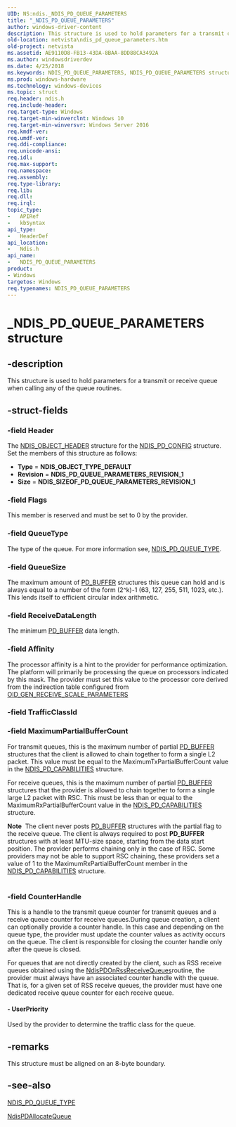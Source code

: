 ```yaml
---
UID: NS:ndis._NDIS_PD_QUEUE_PARAMETERS
title: "_NDIS_PD_QUEUE_PARAMETERS"
author: windows-driver-content
description: This structure is used to hold parameters for a transmit or receive queue when calling any of the queue routines.
old-location: netvista\ndis_pd_queue_parameters.htm
old-project: netvista
ms.assetid: AE9110D8-FB13-43DA-8BAA-8DD88CA3492A
ms.author: windowsdriverdev
ms.date: 4/25/2018
ms.keywords: NDIS_PD_QUEUE_PARAMETERS, NDIS_PD_QUEUE_PARAMETERS structure [Network Drivers Starting with Windows Vista], _NDIS_PD_QUEUE_PARAMETERS, ndis/NDIS_PD_QUEUE_PARAMETERS, netvista.ndis_pd_queue_parameters
ms.prod: windows-hardware
ms.technology: windows-devices
ms.topic: struct
req.header: ndis.h
req.include-header: 
req.target-type: Windows
req.target-min-winverclnt: Windows 10
req.target-min-winversvr: Windows Server 2016
req.kmdf-ver: 
req.umdf-ver: 
req.ddi-compliance: 
req.unicode-ansi: 
req.idl: 
req.max-support: 
req.namespace: 
req.assembly: 
req.type-library: 
req.lib: 
req.dll: 
req.irql: 
topic_type:
-	APIRef
-	kbSyntax
api_type:
-	HeaderDef
api_location:
-	Ndis.h
api_name:
-	NDIS_PD_QUEUE_PARAMETERS
product:
- Windows
targetos: Windows
req.typenames: NDIS_PD_QUEUE_PARAMETERS
---
```


# _NDIS_PD_QUEUE_PARAMETERS structure


## -description


This structure is used to hold parameters for a transmit or receive queue when calling any of the queue routines.


## -struct-fields




### -field Header

The <a href="https://msdn.microsoft.com/library/windows/hardware/ff566588">NDIS_OBJECT_HEADER</a> structure for the <a href="https://msdn.microsoft.com/library/windows/hardware/dn931835">NDIS_PD_CONFIG</a> structure. Set the members of this structure as follows:

<ul>
<li><b>Type</b> = <b>NDIS_OBJECT_TYPE_DEFAULT</b></li>
<li><b>Revision</b> = <b>NDIS_PD_QUEUE_PARAMETERS_REVISION_1</b></li>
<li><b>Size</b> = <b>NDIS_SIZEOF_PD_QUEUE_PARAMETERS_REVISION_1</b></li>
</ul>

### -field Flags

This member is reserved and must be set to 0 by the provider.


### -field QueueType

The type of the queue. For more information see, <a href="https://msdn.microsoft.com/library/windows/hardware/dn931847">NDIS_PD_QUEUE_TYPE</a>.


### -field QueueSize

The maximum amount of <a href="https://msdn.microsoft.com/library/windows/hardware/dn931863">PD_BUFFER</a> structures this queue can hold and is always equal to a number of the form (2^k)-1 (63, 127, 255, 511, 1023, etc.). This lends itself to efficient circular index arithmetic.


### -field ReceiveDataLength

The minimum <a href="https://msdn.microsoft.com/library/windows/hardware/dn931863">PD_BUFFER</a> data length.


### -field Affinity

The processor affinity is a hint to the provider for performance optimization. The platform will primarily be processing the queue on processors indicated by this mask. The provider must set this value to the processor core derived from the indirection table configured from <a href="https://docs.microsoft.com/en-us/windows-hardware/drivers/network/oid-gen-receive-scale-parameters">OID_GEN_RECEIVE_SCALE_PARAMETERS</a>



### -field TrafficClassId

 


### -field MaximumPartialBufferCount

For transmit queues, this is the maximum number of partial <a href="https://msdn.microsoft.com/library/windows/hardware/dn931863">PD_BUFFER</a> structures that the client is allowed to chain together to form a single L2 packet. This value must be equal to the MaximumTxPartialBufferCount value in the <a href="https://msdn.microsoft.com/library/windows/hardware/dn931833">NDIS_PD_CAPABILITIES</a> structure.

For receive queues, this is the maximum number of partial <a href="https://msdn.microsoft.com/library/windows/hardware/dn931863">PD_BUFFER</a> structures that the provider is allowed to chain together to form a single large L2 packet with RSC. This must be less than or equal to the MaximumRxPartialBufferCount value in the <a href="https://msdn.microsoft.com/library/windows/hardware/dn931833">NDIS_PD_CAPABILITIES</a> structure.

<div class="alert"><b>Note</b>  The client never posts <a href="https://msdn.microsoft.com/library/windows/hardware/dn931863">PD_BUFFER</a> structures with the partial flag to the receive queue. The client is always required to post <b>PD_BUFFER</b> structures with at least MTU-size space, starting from the data start position. The provider performs chaining only in the case of RSC. Some providers may not be able to support RSC chaining, these providers set a value of 1 to the MaximumRxPartialBufferCount member in the <a href="https://msdn.microsoft.com/library/windows/hardware/dn931833">NDIS_PD_CAPABILITIES</a> structure.</div>
<div> </div>

### -field CounterHandle

This is a handle to the transmit queue counter for transmit queues and a receive queue counter for receive queues.During queue creation, a client can optionally provide a counter handle. In this case and depending on the queue type, the provider must update the counter values as activity occurs on the queue. The client is responsible for closing the counter handle only after the queue is closed.

For queues that are not directly created by the client, such as RSS receive queues obtained using the <a href="https://msdn.microsoft.com/en-us/library/windows/hardware/mt808524(d=robot)">NdisPDOnRssReceiveQueues</a>routine, the provider must always have an associated counter handle with the queue. That is, for a given set of RSS receive queues, the provider must have one dedicated receive queue counter for each receive queue.


#### - UserPriority

Used by the provider to determine the traffic class for the queue.


## -remarks



This structure must be aligned on an 8-byte boundary.




## -see-also




<a href="https://msdn.microsoft.com/library/windows/hardware/dn931847">NDIS_PD_QUEUE_TYPE</a>



<a href="https://msdn.microsoft.com/E9091C69-0E21-40CC-B3D3-1F770ABA0D47">NdisPDAllocateQueue</a>
 

 

